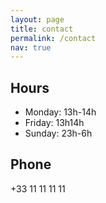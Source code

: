 ```yaml
---
layout: page
title: contact
permalink: /contact
nav: true
---
```


## Hours

- Monday: 13h-14h
- Friday: 13h14h
- Sunday: 23h-6h

## Phone

+33 11 11 11 11
